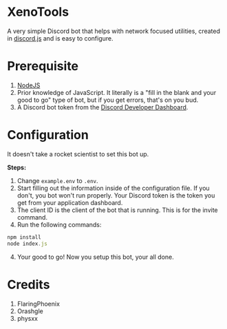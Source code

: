 # XenoTools
 A very simple Discord bot that helps with network focused utilities, created in [discord.js](https://github.com/discordjs/discord.js) and is easy to configure.

# Prerequisite
 1. [NodeJS](https://nodejs.org/)
 2. Prior knowledge of JavaScript. It literally is a "fill in the blank and your good to go" type of bot, but if you get errors, that's on you bud.
 3. A Discord bot token from the [Discord Developer Dashboard](https://discord.com/developers/applications).

# Configuration
 It doesn't take a rocket scientist to set this bot up.

 **Steps:**
 1. Change ``example.env`` to ``.env``.
 2. Start filling out the information inside of the configuration file. If you don't, you bot won't run properly. Your Discord token is the token you get from your application dashboard.
 3. The client ID is the client of the bot that is running. This is for the invite command.
 3. Run the following commands:
 ```js
npm install
node index.js
 ```
 4. Your good to go! Now you setup this bot, your all done.

 # Credits
 1. FlaringPhoenix
 2. Orashgle
 3. physxx
